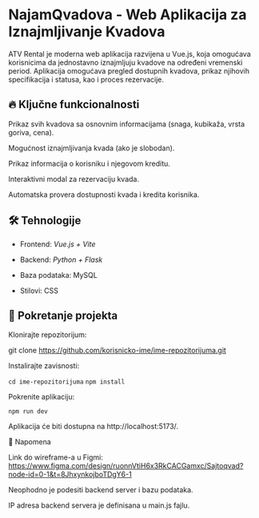 # NajamQvadova - Web Aplikacija za Iznajmljivanje Kvadova

ATV Rental je moderna web aplikacija razvijena u Vue.js, koja omogućava korisnicima da jednostavno iznajmljuju kvadove na određeni vremenski period. Aplikacija omogućava pregled dostupnih kvadova, prikaz njihovih specifikacija i statusa, kao i proces rezervacije.

## 🔥 Ključne funkcionalnosti

Prikaz svih kvadova sa osnovnim informacijama (snaga, kubikaža, vrsta goriva, cena).

Mogućnost iznajmljivanja kvada (ako je slobodan).

Prikaz informacija o korisniku i njegovom kreditu.

Interaktivni modal za rezervaciju kvada.

Automatska provera dostupnosti kvada i kredita korisnika.

## 🛠 Tehnologije

- Frontend: _Vue.js + Vite_

- Backend: _Python + Flask_

- Baza podataka: MySQL

- Stilovi: CSS

## 🚀 Pokretanje projekta

Klonirajte repozitorijum:

git clone https://github.com/korisnicko-ime/ime-repozitorijuma.git

Instalirajte zavisnosti:

`cd ime-repozitorijuma`
`npm install`

Pokrenite aplikaciju:

`npm run dev`

Aplikacija će biti dostupna na http://localhost:5173/.

📌 Napomena

Link do wireframe-a u Figmi: https://www.figma.com/design/ruonnVtiH6x3RkCACGamxc/Sajtoqvad?node-id=0-1&t=8JhxynkojboTDgY6-1

Neophodno je podesiti backend server i bazu podataka.

IP adresa backend servera je definisana u main.js fajlu.

